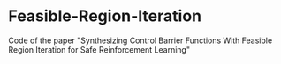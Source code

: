 # Feasible-Region-Iteration
Code of the paper "Synthesizing Control Barrier Functions With Feasible Region Iteration for Safe Reinforcement Learning"
